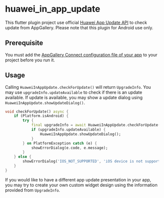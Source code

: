 # huawei_in_app_update

This flutter plugin project use official [Huawei App Update API](https://developer.huawei.com/consumer/en/doc/development/AppGallery-connect-Guides/appgallerykit-app-update) to check update from AppGallery. Please note that this plugin for Android use only.

## Prerequisite
You must add the [AppGallery Connect configuration file of your app](https://developer.huawei.com/consumer/en/doc/development/AppGallery-connect-Guides/appgallerykit-preparation#addconfig) to your project before you run it.


## Usage

Calling `HuaweiInAppUpdate.checkForUpdate()` will return `UpgradeInfo`. You may use `upgradeInfo.updateAvailable` to check if there is an update available. If update is available, you may show a update dialog using `HuaweiInAppUpdate.showUpdateDialog()`.

```dart
void checkForUpdate() async {
    if (Platform.isAndroid) {
        try {
            final upgradeInfo = await HuaweiInAppUpdate.checkForUpdate();
            if (upgradeInfo.updateAvailable) {
                HuaweiInAppUpdate.showUpdateDialog();
            }
        } on PlatformException catch (e) {
            showErrorDialog(e.code, e.message);
        }
    } else {
        showErrorDialog('IOS_NOT_SUPPORTED', 'iOS device is not supported');
    }
}

```

If you would like to have a different app update presentation in your app, you may try to create your own custom widget design using the information provided from `UpgradeInfo`.
